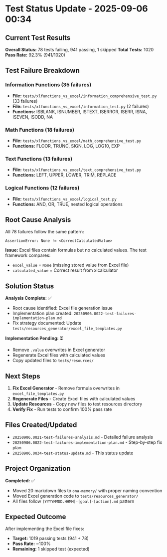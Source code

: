 # Test Status Update - 2025-09-06 00:34

## Current Test Results

**Overall Status:** 78 tests failing, 941 passing, 1 skipped
**Total Tests:** 1020
**Pass Rate:** 92.3% (941/1020)

## Test Failure Breakdown

### Information Functions (35 failures)
- **File:** `tests/xlfunctions_vs_excel/information_comprehensive_test.py` (33 failures)
- **File:** `tests/xlfunctions_vs_excel/information_test.py` (2 failures)
- **Functions:** ISBLANK, ISNUMBER, ISTEXT, ISERROR, ISERR, ISNA, ISEVEN, ISODD, NA

### Math Functions (18 failures)
- **File:** `tests/xlfunctions_vs_excel/math_comprehensive_test.py`
- **Functions:** FLOOR, TRUNC, SIGN, LOG, LOG10, EXP

### Text Functions (13 failures)
- **File:** `tests/xlfunctions_vs_excel/text_comprehensive_test.py`
- **Functions:** LEFT, UPPER, LOWER, TRIM, REPLACE

### Logical Functions (12 failures)
- **File:** `tests/xlfunctions_vs_excel/logical_test.py`
- **Functions:** AND, OR, TRUE, nested logical operations

## Root Cause Analysis

All 78 failures follow the same pattern:
```
AssertionError: None != <CorrectCalculatedValue>
```

**Issue:** Excel files contain formulas but no calculated values. The test framework compares:
- `excel_value` = `None` (missing stored value from Excel file)
- `calculated_value` = Correct result from xlcalculator

## Solution Status

**Analysis Complete:** ✅
- Root cause identified: Excel file generation issue
- Implementation plan created: `20250906.0022-test-failures-implementation-plan.md`
- Fix strategy documented: Update `tests/resources_generator/excel_file_templates.py`

**Implementation Pending:** ⏳
- Remove `.value` overwrites in Excel generator
- Regenerate Excel files with calculated values
- Copy updated files to `tests/resources/`

## Next Steps

1. **Fix Excel Generator** - Remove formula overwrites in `excel_file_templates.py`
2. **Regenerate Files** - Create Excel files with calculated values
3. **Update Resources** - Copy new files to test resources directory
4. **Verify Fix** - Run tests to confirm 100% pass rate

## Files Created/Updated

- `20250906.0021-test-failures-analysis.md` - Detailed failure analysis
- `20250906.0022-test-failures-implementation-plan.md` - Step-by-step fix plan
- `20250906.0034-test-status-update.md` - This status update

## Project Organization

**Completed:** ✅
- Moved 20 markdown files to `ona-memory/` with proper naming convention
- Moved Excel generation code to `tests/resources_generator/`
- All files follow `[YYYYMMDD.HHMM]-[goal]-[action].md` pattern

## Expected Outcome

After implementing the Excel file fixes:
- **Target:** 1019 passing tests (941 + 78)
- **Pass Rate:** ~100%
- **Remaining:** 1 skipped test (expected)